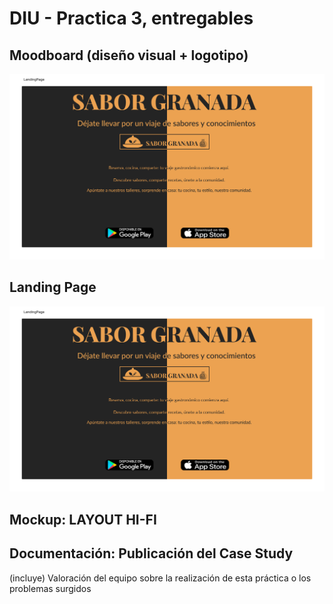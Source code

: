 # DIU - Practica 3, entregables

## Moodboard (diseño visual + logotipo)   

![MoodBoard](LandingPage.png)

## Landing Page

![Landing_Page](LandingPage.png)

## Mockup: LAYOUT HI-FI


## Documentación: Publicación del Case Study


(incluye) Valoración del equipo sobre la realización de esta práctica o los problemas surgidos
 
